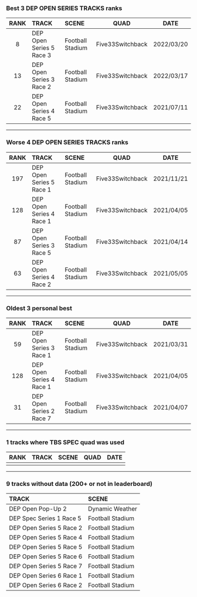 ### Best 3 DEP OPEN SERIES TRACKS ranks
|RANK|TRACK|SCENE|QUAD|DATE|
|:---:|:---|:---|:---:|:---:|
|8|DEP Open Series 5 Race 3|Football Stadium|Five33Switchback|2022/03/20|
|13|DEP Open Series 3 Race 2|Football Stadium|Five33Switchback|2022/03/17|
|22|DEP Open Series 4 Race 5|Football Stadium|Five33Switchback|2021/07/11|
---
### Worse 4 DEP OPEN SERIES TRACKS ranks
|RANK|TRACK|SCENE|QUAD|DATE|
|:---:|:---|:---|:---:|:---:|
|197|DEP Open Series 5 Race 1|Football Stadium|Five33Switchback|2021/11/21|
|128|DEP Open Series 4 Race 1|Football Stadium|Five33Switchback|2021/04/05|
|87|DEP Open Series 3 Race 5|Football Stadium|Five33Switchback|2021/04/14|
|63|DEP Open Series 4 Race 2|Football Stadium|Five33Switchback|2021/05/05|
---
### Oldest 3 personal best
|RANK|TRACK|SCENE|QUAD|DATE|
|:---:|:---|:---|:---:|:---:|
|59|DEP Open Series 3 Race 1|Football Stadium|Five33Switchback|2021/03/31|
|128|DEP Open Series 4 Race 1|Football Stadium|Five33Switchback|2021/04/05|
|31|DEP Open Series 2 Race 7|Football Stadium|Five33Switchback|2021/04/07|
---
### 1 tracks where TBS SPEC quad was used
|RANK|TRACK|SCENE|QUAD|DATE|
|:---:|:---|:---|:---:|:---:|
||||||
---
### 9 tracks without data (200+ or not in leaderboard)
|TRACK|SCENE|
|:---|:---|
|DEP Open Pop-Up 2|Dynamic Weather|
|DEP Spec Series 1 Race 5|Football Stadium|
|DEP Open Series 5 Race 2|Football Stadium|
|DEP Open Series 5 Race 4|Football Stadium|
|DEP Open Series 5 Race 5|Football Stadium|
|DEP Open Series 5 Race 6|Football Stadium|
|DEP Open Series 5 Race 7|Football Stadium|
|DEP Open Series 6 Race 1|Football Stadium|
|DEP Open Series 6 Race 2|Football Stadium|
